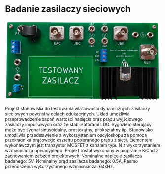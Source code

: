 # Badanie zasilaczy sieciowych

![](Gotowy_układ.png)

Projekt stanowiska do testowania właściwości dynamicznych zasilaczy sieciowych powstał w celach edukacyjnych. Układ umożliwia przeprowadzenie badań wartości napięcia oraz prądu wyjściowego zasilaczy impulsowych oraz ze stabilizatorami LDO. Sygnałem sterujący może być sygnał sinusoidalny, prostokątny, piłokształtny itp.
Stanowisko umożliwia przedstawienie z wykorzystaniem oscyloskopu za pomocą przekładnika prądowego kształtu pobieranego prądu z sieci.
Elementem wykonawczym jest tranzystor MOSFET z kanałem typu N z wykorzystaniem wzmacniacza operacyjnego.
Projekt został wykonany w programie KiCad z zachowaniem założeń projektowych:
Nominalne napięcie zasilacza badanego: 5V,
Nominalny prąd zasilacza badanego: 0.5A,
Pasmo przenoszenia wykorzystanego wzmacniacza: 64kHz.


